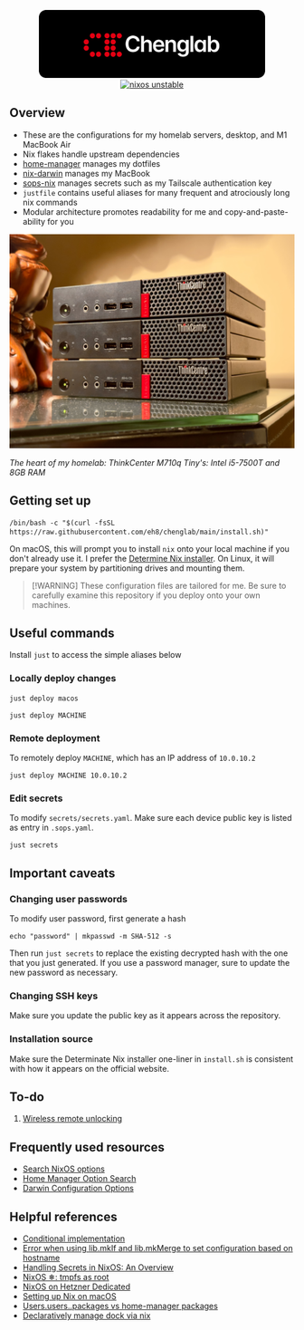 <p align="center">
<img src=".github/background.gif" width=400 alt="chenglab" />
<br>
<a href="https://nixos.org"><img src="https://img.shields.io/badge/NixOS-unstable-blue.svg?style=flat-square&logo=NixOS&logoColor=white" alt="nixos unstable"></a>
</p>

## Overview

- These are the configurations for my homelab servers, desktop, and M1 MacBook
  Air
- Nix flakes handle upstream dependencies
- [home-manager](https://github.com/nix-community/home-manager) manages my
  dotfiles
- [nix-darwin](https://github.com/LnL7/nix-darwin) manages my MacBook
- [sops-nix](https://github.com/Mic92/sops-nix) manages secrets such as my
  Tailscale authentication key
- `justfile` contains useful aliases for many frequent and atrociously long nix
  commands
- Modular architecture promotes readability for me and copy-and-paste-ability
  for you

<img src=".github/servers.jpg" width=600 alt="chenglab" />

*The heart of my homelab: ThinkCenter M710q Tiny's: Intel i5-7500T and 8GB RAM*

## Getting set up 

```
/bin/bash -c "$(curl -fsSL https://raw.githubusercontent.com/eh8/chenglab/main/install.sh)"
```

On macOS, this will prompt you to install `nix` onto your local machine if you
don't already use it. I prefer the [Determine Nix
installer](https://zero-to-nix.com/start/install). On Linux, it will prepare
your system by partitioning drives and mounting them.

> [!WARNING] These configuration files are tailored for me. Be sure to carefully
> examine this repository if you deploy onto your own machines.

## Useful commands

Install `just` to access the simple aliases below

### Locally deploy changes

```
just deploy macos
```

```
just deploy MACHINE
```

### Remote deployment

To remotely deploy `MACHINE`, which has an IP address of `10.0.10.2`

```
just deploy MACHINE 10.0.10.2
```

### Edit secrets

To modify `secrets/secrets.yaml`. Make sure each device public key is listed as
entry in `.sops.yaml`.

```
just secrets
```

## Important caveats

### Changing user passwords

To modify user password, first generate a hash

```
echo "password" | mkpasswd -m SHA-512 -s
```

Then run `just secrets` to replace the existing decrypted hash with the one that
you just generated. If you use a password manager, sure to update the new
password as necessary.

### Changing SSH keys

Make sure you update the public key as it appears across the repository.

### Installation source

Make sure the Determinate Nix installer one-liner in `install.sh` is consistent
with how it appears on the official website.

## To-do

1. [Wireless remote
   unlocking](https://discourse.nixos.org/t/wireless-connection-within-initrd/38317/13)

## Frequently used resources

- [Search NixOS options](https://search.nixos.org/options)
- [Home Manager Option
  Search](https://mipmip.github.io/home-manager-option-search/)
- [Darwin Configuration
  Options](https://daiderd.com/nix-darwin/manual/index.html)

## Helpful references

- [Conditional
  implementation](https://nixos.wiki/wiki/Extend_NixOS#Conditional_Implementation)
- [Error when using lib.mkIf and lib.mkMerge to set configuration based on
  hostname](https://stackoverflow.com/questions/77527439/error-when-using-lib-mkif-and-lib-mkmerge-to-set-configuration-based-on-hostname)
- [Handling Secrets in NixOS: An
  Overview](https://lgug2z.com/articles/handling-secrets-in-nixos-an-overview/)
- [NixOS ❄: tmpfs as root](https://elis.nu/blog/2020/05/nixos-tmpfs-as-root)
- [NixOS on Hetzner
  Dedicated](https://mhu.dev/posts/2024-01-06-nixos-on-hetzner)
- [Setting up Nix on macOS](https://nixcademy.com/2024/01/15/nix-on-macos/)
- [Users.users.<name>.packages vs home-manager
  packages](https://discourse.nixos.org/t/users-users-name-packages-vs-home-manager-packages/22240)
- [Declaratively manage dock via
  nix](https://github.com/dustinlyons/nixos-config/blob/8a14e1f0da074b3f9060e8c822164d922bfeec29/modules/darwin/home-manager.nix#L74)
